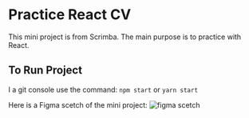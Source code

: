 # Practice React CV

This mini project is from Scrimba. The main purpose is to practice with React.

## To Run Project

I a git console use the command: `npm start` or `yarn start`

Here is a Figma scetch of the mini project:
<img src="assets.figma.png" alt="figma scetch" />

